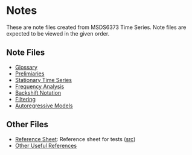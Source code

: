 # Notes

These are note files created from MSDS6373 Time Series.
Note files are expected to be viewed in the given order.

## Note Files

* [Glossary](./glossary.ipynb)
* [Prelimiaries](./preliminaries.ipynb)
* [Stationary Time Series](./stationarity.ipynb)
* [Frequency Analysis](./frequency_domain.ipynb)
* [Backshift Notation](./backshift_operator.ipynb)
* [Filtering](./filtering.ipynb)
* [Autoregressive Models](./autoregressive_models.ipynb)

## Other Files

* [Reference Sheet](./reference_sheet.pdf): Reference sheet for tests ([src](./tex/reference_sheet.tex))
* [Other Useful References](./UsefulReferences.md)
